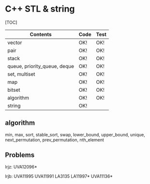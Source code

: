 # C++ STL & string



[TOC]

| Contents                     | Code | Test |
| ---------------------------- | ---- | ---- |
| vector                       | OK!  | OK!  |
| pair                         | OK!  | OK!  |
| stack                        | OK!  | OK!  |
| queue, priority_queue, deque | OK!  | OK!  |
| set, multiset                | OK!  | OK!  |
| map                          | OK!  | OK!  |
| bitset                       | OK!  | OK!  |
| algorithm                    | OK!  | OK!  |
| string                       | OK!  |      |



## algorithm

min, max, sort, stable_sort, swap, lower_bound, upper_bound, unique, next_permutation, prev_permutation, nth_element



## Problems

lrjz: UVA12096*

lrjb: UVA11995 UVA11991 LA3135 LA11997* UVA11136*

